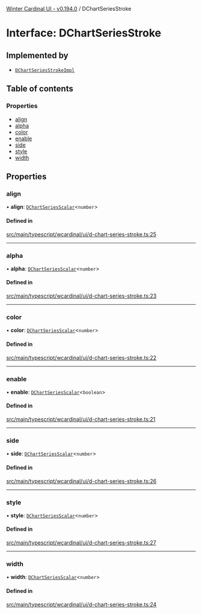 [Winter Cardinal UI - v0.194.0](../index.md) / DChartSeriesStroke

# Interface: DChartSeriesStroke

## Implemented by

- [`DChartSeriesStrokeImpl`](../classes/DChartSeriesStrokeImpl.md)

## Table of contents

### Properties

- [align](DChartSeriesStroke.md#align)
- [alpha](DChartSeriesStroke.md#alpha)
- [color](DChartSeriesStroke.md#color)
- [enable](DChartSeriesStroke.md#enable)
- [side](DChartSeriesStroke.md#side)
- [style](DChartSeriesStroke.md#style)
- [width](DChartSeriesStroke.md#width)

## Properties

### align

• **align**: [`DChartSeriesScalar`](../index.md#dchartseriesscalar)<`number`\>

#### Defined in

[src/main/typescript/wcardinal/ui/d-chart-series-stroke.ts:25](https://github.com/winter-cardinal/winter-cardinal-ui/blob/v0.194.0/src/main/typescript/wcardinal/ui/d-chart-series-stroke.ts#L25)

___

### alpha

• **alpha**: [`DChartSeriesScalar`](../index.md#dchartseriesscalar)<`number`\>

#### Defined in

[src/main/typescript/wcardinal/ui/d-chart-series-stroke.ts:23](https://github.com/winter-cardinal/winter-cardinal-ui/blob/v0.194.0/src/main/typescript/wcardinal/ui/d-chart-series-stroke.ts#L23)

___

### color

• **color**: [`DChartSeriesScalar`](../index.md#dchartseriesscalar)<`number`\>

#### Defined in

[src/main/typescript/wcardinal/ui/d-chart-series-stroke.ts:22](https://github.com/winter-cardinal/winter-cardinal-ui/blob/v0.194.0/src/main/typescript/wcardinal/ui/d-chart-series-stroke.ts#L22)

___

### enable

• **enable**: [`DChartSeriesScalar`](../index.md#dchartseriesscalar)<`boolean`\>

#### Defined in

[src/main/typescript/wcardinal/ui/d-chart-series-stroke.ts:21](https://github.com/winter-cardinal/winter-cardinal-ui/blob/v0.194.0/src/main/typescript/wcardinal/ui/d-chart-series-stroke.ts#L21)

___

### side

• **side**: [`DChartSeriesScalar`](../index.md#dchartseriesscalar)<`number`\>

#### Defined in

[src/main/typescript/wcardinal/ui/d-chart-series-stroke.ts:26](https://github.com/winter-cardinal/winter-cardinal-ui/blob/v0.194.0/src/main/typescript/wcardinal/ui/d-chart-series-stroke.ts#L26)

___

### style

• **style**: [`DChartSeriesScalar`](../index.md#dchartseriesscalar)<`number`\>

#### Defined in

[src/main/typescript/wcardinal/ui/d-chart-series-stroke.ts:27](https://github.com/winter-cardinal/winter-cardinal-ui/blob/v0.194.0/src/main/typescript/wcardinal/ui/d-chart-series-stroke.ts#L27)

___

### width

• **width**: [`DChartSeriesScalar`](../index.md#dchartseriesscalar)<`number`\>

#### Defined in

[src/main/typescript/wcardinal/ui/d-chart-series-stroke.ts:24](https://github.com/winter-cardinal/winter-cardinal-ui/blob/v0.194.0/src/main/typescript/wcardinal/ui/d-chart-series-stroke.ts#L24)
